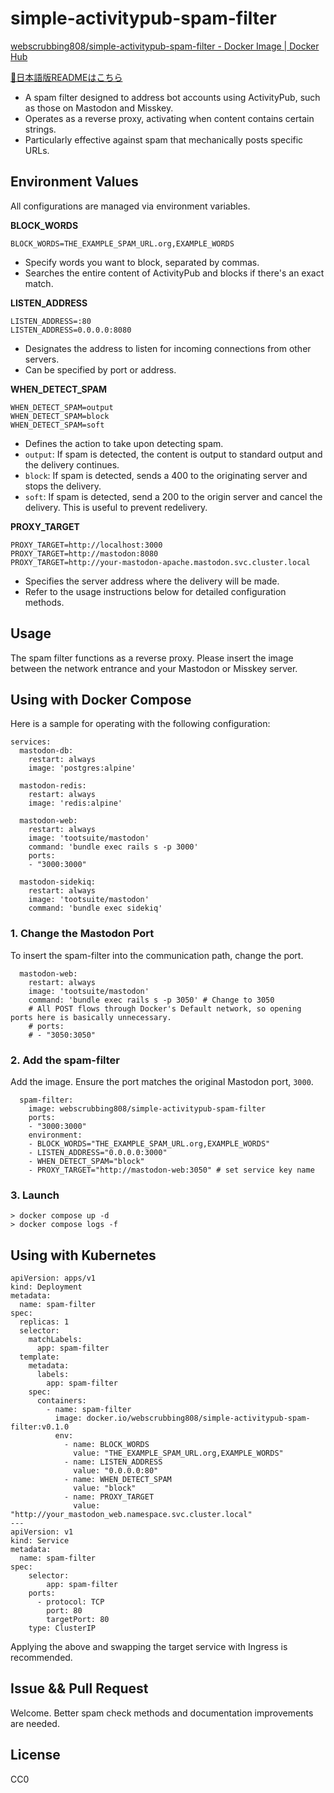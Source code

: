 # simple-activitypub-spam-filter

[webscrubbing808/simple-activitypub-spam-filter - Docker Image | Docker Hub](https://hub.docker.com/r/webscrubbing808/simple-activitypub-spam-filter)

[🗾日本語版READMEはこちら](https://github.com/webscrubbing/simple-activitypub-spam-filter/blob/main/README-JA.md)

- A spam filter designed to address bot accounts using ActivityPub, such as those on Mastodon and Misskey.
- Operates as a reverse proxy, activating when content contains certain strings.
- Particularly effective against spam that mechanically posts specific URLs.

## Environment Values
All configurations are managed via environment variables.

**BLOCK_WORDS**
```
BLOCK_WORDS=THE_EXAMPLE_SPAM_URL.org,EXAMPLE_WORDS
```

- Specify words you want to block, separated by commas.
- Searches the entire content of ActivityPub and blocks if there's an exact match.

**LISTEN_ADDRESS**
```
LISTEN_ADDRESS=:80
LISTEN_ADDRESS=0.0.0.0:8080
```

- Designates the address to listen for incoming connections from other servers.
- Can be specified by port or address.

**WHEN_DETECT_SPAM**
```
WHEN_DETECT_SPAM=output
WHEN_DETECT_SPAM=block
WHEN_DETECT_SPAM=soft
```

- Defines the action to take upon detecting spam.
- `output`: If spam is detected, the content is output to standard output and the delivery continues.
- `block`: If spam is detected, sends a 400 to the originating server and stops the delivery.
- `soft`: If spam is detected, send a 200 to the origin server and cancel the delivery. This is useful to prevent redelivery.

**PROXY_TARGET**
```
PROXY_TARGET=http://localhost:3000
PROXY_TARGET=http://mastodon:8080
PROXY_TARGET=http://your-mastodon-apache.mastodon.svc.cluster.local
```

- Specifies the server address where the delivery will be made.
- Refer to the usage instructions below for detailed configuration methods.

## Usage
The spam filter functions as a reverse proxy. Please insert the image between the network entrance and your Mastodon or Misskey server.

## Using with Docker Compose

Here is a sample for operating with the following configuration:

```
services:
  mastodon-db:
    restart: always
    image: 'postgres:alpine'

  mastodon-redis:
    restart: always
    image: 'redis:alpine'

  mastodon-web:
    restart: always
    image: 'tootsuite/mastodon'
    command: 'bundle exec rails s -p 3000'
    ports: 
    - "3000:3000"

  mastodon-sidekiq:
    restart: always
    image: 'tootsuite/mastodon'
    command: 'bundle exec sidekiq'
```

### 1. Change the Mastodon Port
To insert the spam-filter into the communication path, change the port.

```
  mastodon-web:
    restart: always
    image: 'tootsuite/mastodon'
    command: 'bundle exec rails s -p 3050' # Change to 3050
    # All POST flows through Docker's Default network, so opening ports here is basically unnecessary.
    # ports: 
    # - "3050:3050"
```

### 2. Add the spam-filter
Add the image. Ensure the port matches the original Mastodon port, `3000`.

```
  spam-filter:
    image: webscrubbing808/simple-activitypub-spam-filter
    ports: 
    - "3000:3000"
    environment:
    - BLOCK_WORDS="THE_EXAMPLE_SPAM_URL.org,EXAMPLE_WORDS"
    - LISTEN_ADDRESS="0.0.0.0:3000"
    - WHEN_DETECT_SPAM="block"
    - PROXY_TARGET="http://mastodon-web:3050" # set service key name
```

### 3. Launch

```
> docker compose up -d
> docker compose logs -f
```

## Using with Kubernetes
```
apiVersion: apps/v1
kind: Deployment
metadata:
  name: spam-filter
spec:
  replicas: 1
  selector:
    matchLabels:
      app: spam-filter
  template:
    metadata:
      labels:
        app: spam-filter
    spec:
      containers:
        - name: spam-filter
          image: docker.io/webscrubbing808/simple-activitypub-spam-filter:v0.1.0
          env:
            - name: BLOCK_WORDS
              value: "THE_EXAMPLE_SPAM_URL.org,EXAMPLE_WORDS"
            - name: LISTEN_ADDRESS
              value: "0.0.0.0:80"
            - name: WHEN_DETECT_SPAM
              value: "block"
            - name: PROXY_TARGET
              value: "http://your_mastodon_web.namespace.svc.cluster.local"
---
apiVersion: v1
kind: Service
metadata:
  name: spam-filter
spec:
    selector:
        app: spam-filter
    ports:
      - protocol: TCP
        port: 80
        targetPort: 80
    type: ClusterIP
```

Applying the above and swapping the target service with Ingress is recommended.

## Issue && Pull Request

Welcome. Better spam check methods and documentation improvements are needed.

## License

CC0
